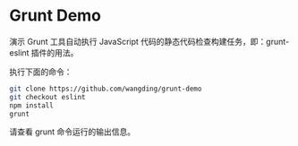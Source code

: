 # Grunt Demo

演示 Grunt 工具自动执行 JavaScript 代码的静态代码检查构建任务，即：grunt-eslint 插件的用法。

执行下面的命令：

```bash
git clone https://github.com/wangding/grunt-demo
git checkout eslint
npm install
grunt
```

请查看 grunt 命令运行的输出信息。
